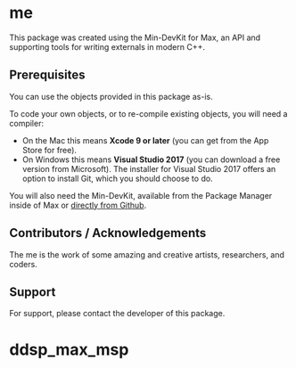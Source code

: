 # me
This package was created using the Min-DevKit for Max, an API and supporting tools for writing externals in modern C++.



## Prerequisites

You can use the objects provided in this package as-is.

To code your own objects, or to re-compile existing objects, you will need a compiler:

* On the Mac this means **Xcode 9 or later** (you can get from the App Store for free). 
* On Windows this means **Visual Studio 2017** (you can download a free version from Microsoft). The installer for Visual Studio 2017 offers an option to install Git, which you should choose to do.

You will also need the Min-DevKit, available from the Package Manager inside of Max or [directly from Github](https://github.com/Cycling74/min-devkit).




## Contributors / Acknowledgements

The me is the work of some amazing and creative artists, researchers, and coders.



## Support

For support, please contact the developer of this package.
# ddsp_max_msp
